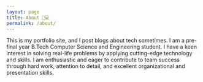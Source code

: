 ```yaml
---
layout: page
title: About 👩💻
permalink: /about/
---
```


This is my portfolio site, and I post blogs about tech sometimes.
I am a pre-final year B.Tech Computer Science and Engineering student. 
I have a keen interest in solving real-life problems by applying cutting-edge technology and skills. 
I am enthusiastic and eager to contribute to team success through hard work, attention to detail, 
and excellent organizational and presentation skills.